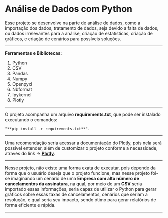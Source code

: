 # **Análise de Dados com Python**

Esse projeto se desenvolve na parte de análise de dados, como a importação dos dados, tratamento de dados, seja devido
a falta de dados, ou dados irrelevantes para a análise, criação de estatísticas, criação de gráficos, e criação de cenários
para possíveis soluções.

<hr>

**Ferramentas e Bibliotecas:**

  1. Python
  2. CSV
  3. Pandas
  4. Numpy
  5. Openpyxl
  6. Nbformat
  7. Ipykernel
  8. Plotly

<hr>

O projeto acompanha um arquivo **requirements.txt**, que pode ser instalado executando o comandos: 

    "**pip install -r requirements.txt**".
<hr>

Uma recomendação seria acessar a documentação do Plotly, pois nela será possível entender, além de customizar o projeto
conforme a necessidade, através do link -> **<a href="https://plotly.com/python/">Plotly</a>**.

<hr>

Nesse projeto, não existe uma forma exata de executar, pois depende da forma que o usuário deseja que o projeto funcione,
mas nesse projeto foi-se imaginando um cenário de uma **Empresa com alto número de cancelamentos da assinatura**, na qual, por meio de um **CSV**
seria importado essas informações, seria capaz de utilizar o Python para gerar gráficos sobre essas taxas de cancelamentos, cenários que seriam a
resolução, e qual seria seu impacto, sendo ótimo para gerar relatórios de forma eficiente e rápida.

<hr>
